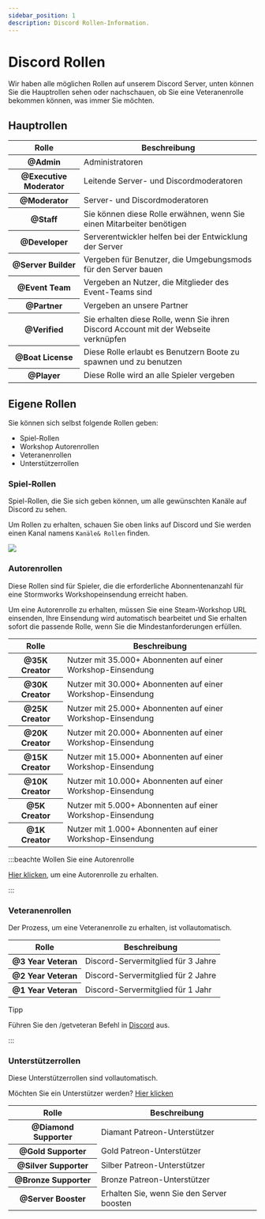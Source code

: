 ```yaml
---
sidebar_position: 1
description: Discord Rollen-Information.
---
```


# Discord Rollen

Wir haben alle möglichen Rollen auf unserem Discord Server, unten können Sie die Hauptrollen sehen oder nachschauen, ob Sie eine Veteranenrolle bekommen können, was immer Sie möchten.

## Hauptrollen

<table class="table nowrap table-dark table-sm">
<thead>
<tr>
<th scope="col">Rolle</th>
<th scope="col">Beschreibung</th>
</tr>
</thead>
<tbody>
<tr>
<th scope="row"><span style={{color: "#ff0000"}}>@Admin</span></th>
<td>Administratoren</td>
</tr>
<tr>
<th scope="row"><span style={{color: "#fcf202"}}>@Executive Moderator</span></th>
<td>Leitende Server- und Discordmoderatoren</td>
</tr>
<tr>
<th scope="row"><span style={{color: "#4ee718"}}>@Moderator</span></th>
<td>Server- und Discordmoderatoren</td>
</tr>
<tr>
<th scope="row"><span style={{color: "#2bac3c"}}>@Staff</span></th>
<td>Sie können diese Rolle erwähnen, wenn Sie einen Mitarbeiter benötigen</td>
</tr>
<tr>
<th scope="row"><span style={{color: "#1e9b94"}}>@Developer</span></th>
<td>Serverentwickler helfen bei der Entwicklung der Server</td>
</tr>
<tr>
<th scope="row"><span style={{color: "#1aac93"}}>@Server Builder</span></th>
<td>Vergeben für Benutzer, die Umgebungsmods für den Server bauen</td>
</tr>
<tr>
<th scope="row"><span style={{color: "#c5a138"}}>@Event Team</span></th>
<td>Vergeben an Nutzer, die Mitglieder des Event-Teams sind</td>
</tr>
<tr>
<th scope="row"><span style={{color: "#ff8e01"}}>@Partner</span></th>
<td>Vergeben an unsere Partner</td>
</tr>

<tr>
<th scope="row"><span style={{color: "#7289da"}}>@Verified</span></th>
<td>Sie erhalten diese Rolle, wenn Sie ihren Discord Account mit der Webseite verknüpfen</td>
</tr>
<tr>
<th scope="row"><span style={{color: "#7ac2e9"}}>@Boat License</span></th>
<td>Diese Rolle erlaubt es Benutzern Boote zu spawnen und zu benutzen</td>
</tr>
<tr>
<th scope="row"><span style={{color: "#99aab5"}}>@Player</span></th>
<td>Diese Rolle wird an alle Spieler vergeben</td>
</tr>
</tbody>
</table>

## Eigene Rollen

Sie können sich selbst folgende Rollen geben:

- Spiel-Rollen
- Workshop Autorenrollen
- Veteranenrollen
- Unterstützerrollen

### Spiel-Rollen

Spiel-Rollen, die Sie sich geben können, um alle gewünschten Kanäle auf Discord zu sehen.

Um Rollen zu erhalten, schauen Sie oben links auf Discord und Sie werden einen Kanal namens `Kanäle& Rollen` finden.

<img src="/img/discord/discordgameroles.png" />


### Autorenrollen

Diese Rollen sind für Spieler, die die erforderliche Abonnentenanzahl für eine Stormworks Workshopeinsendung erreicht haben.

Um eine Autorenrolle zu erhalten, müssen Sie eine Steam-Workshop URL einsenden, Ihre Einsendung wird automatisch bearbeitet und Sie erhalten sofort die passende Rolle, wenn Sie die Mindestanforderungen erfüllen.

<table class="table nowrap table-dark table-sm">
<thead>
<tr>
<th scope="col">Rolle</th>
<th scope="col">Beschreibung</th>
</tr>
</thead>
<tbody>
<tr>
<th scope="row"><span style={{color: "#da5353"}}>@35K Creator</span></th>
<td>Nutzer mit 35.000+ Abonnenten auf einer Workshop-Einsendung</td>
</tr>
<tr>
<th scope="row"><span style={{color: "#da5353"}}>@30K Creator</span></th>
<td>Nutzer mit 30.000+ Abonnenten auf einer Workshop-Einsendung</td>
</tr>
<tr>
<th scope="row"><span style={{color: "#da5353"}}>@25K Creator</span></th>
<td>Nutzer mit 25.000+ Abonnenten auf einer Workshop-Einsendung</td>
</tr>
<tr>
<th scope="row"><span style={{color: "#da5353"}}>@20K Creator</span></th>
<td>Nutzer mit 20.000+ Abonnenten auf einer Workshop-Einsendung</td>
</tr>
<tr>
<th scope="row"><span style={{color: "#f35f5f"}}>@15K Creator</span></th>
<td>Nutzer mit 15.000+ Abonnenten auf einer Workshop-Einsendung</td>
</tr>
<tr>
<th scope="row"><span style={{color: "#f57575"}}>@10K Creator</span></th>
<td>Nutzer mit 10.000+ Abonnenten auf einer Workshop-Einsendung</td>
</tr>
<tr>
<th scope="row"><span style={{color: "#ff9696"}}>@5K Creator</span></th>
<td>Nutzer mit 5.000+ Abonnenten auf einer Workshop-Einsendung</td>
</tr>
<tr>
<th scope="row"><span style={{color: "#d49797"}}>@1K Creator</span></th>
<td>Nutzer mit 1.000+ Abonnenten auf einer Workshop-Einsendung</td>
</tr>
</tbody>
</table>

:::beachte Wollen Sie eine Autorenrolle

[Hier klicken](https://trickys.gg/applications/new), um eine Autorenrolle zu erhalten.

:::

### Veteranenrollen

Der Prozess, um eine Veteranenrolle zu erhalten, ist vollautomatisch.

<table class="table nowrap table-dark table-sm">
<thead>
<tr>
<th scope="col">Rolle</th>
<th scope="col">Beschreibung</th>
</tr>
</thead>
<tbody>
<tr>
<th scope="row"><span style={{color: "#c27c0e"}}>@3 Year Veteran</span></th>
<td>Discord-Servermitglied für 3 Jahre</td>
</tr>
<tr>
<th scope="row"><span style={{color: "#c27c0e"}}>@2 Year Veteran</span></th>
<td>Discord-Servermitglied für 2 Jahre</td>
</tr>
<tr>
<th scope="row"><span style={{color: "#c27c0e"}}>@1 Year Veteran</span></th>
<td>Discord-Servermitglied für 1 Jahr</td>
</tr>
</tbody>
</table>

Tipp

Führen Sie den <a class="code-text">/getveteran</a> Befehl in [Discord](discord://discord.com/channels/710922135580835950/723322585563267073) aus.

:::


### Unterstützerrollen

Diese Unterstützerrollen sind vollautomatisch.

Möchten Sie ein Unterstützer werden? [Hier klicken](/docs/supporters)

<table class="table nowrap table-dark table-sm">
<thead>
<tr>
<th scope="col">Rolle</th>
<th scope="col">Beschreibung</th>
</tr>
</thead>
<tbody>
<tr>
<th scope="row"><span style={{color: "#05d6ff"}}>@Diamond Supporter</span></th>
<td>Diamant Patreon-Unterstützer</td>
</tr>
<tr>
<th scope="row"><span style={{color: "#e9c716"}}>@Gold Supporter</span></th>
<td>Gold Patreon-Unterstützer</td>
</tr>
<tr>
<th scope="row"><span style={{color: "#c0c0c0"}}>@Silver Supporter</span></th>
<td>Silber Patreon-Unterstützer</td>
</tr>
<tr>
<th scope="row"><span style={{color: "#cd7f32"}}>@Bronze Supporter</span></th>
<td>Bronze Patreon-Unterstützer</td>
</tr>
<tr>
<th scope="row"><span style={{color: "#ff73fa"}}>@Server Booster</span></th>
<td>Erhalten Sie, wenn Sie den Server boosten</td>
</tr>
</tbody>
</table>
